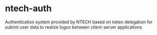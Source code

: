 # ntech-auth
 Authentication system provided by NTECH based on token delegation for submit user data to realize logon between client-server applications
